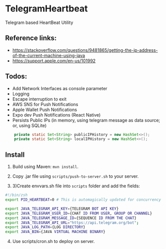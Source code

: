 # TelegramHeartbeat
Telegram based HeartBeat Utility


## Reference links:
- https://stackoverflow.com/questions/9481865/getting-the-ip-address-of-the-current-machine-using-java
- https://support.apple.com/en-us/101992

## Todos:
- Add Network Interfaces as console parameter
- Logging
- Escape interruption to exit
- AWS SNS for Push Notifications
- Apple Wallet Push Notifications
- Expo dev Push Notifications (React Native)
- Persists Public IPs (in memory, using telegram message as data source; or, using SQLite)
```java
    private static Set<String> publicIPHistory = new HashSet<>();
    private static Set<String> localIPHistory = new HashSet<>();
```


## Install
1) Build using Maven: `mvn install`.
2) Copy .jar file using `scripts/push-to-server.sh` to your server.

3) 3)Create envvars.sh file into `scripts` folder and add the fields:
```bash
#!/bin/zsh
export PID_HEARTBEAT=0 # This is automagically updated for concurrency purposes

export JAVA_TELEGRAM_API_KEY={TELEGRAM BOT API KEY}
export JAVA_TELEGRAM_USER_ID={CHAT ID FROM USER, GROUP OR CHANNEL}
export JAVA_TELEGRAM_MESSAGE_ID={SEQUENCE ID FROM THE CHAT}
export JAVA_TELEGRAM_API_URL="https://api.telegram.org/bot";
export JAVA_LOG_PATH={LOG DIRECTORY}
export JAVA_BIN={JAVA VIRTUAL MACHINE BINARY}
```

4) Use scripts/cron.sh to deploy on server.
